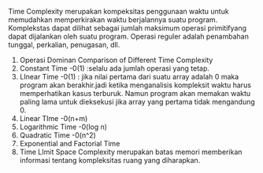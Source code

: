 Time Complexity merupakan kompeksitas penggunaan waktu  untuk memudahkan memperkirakan 
waktu berjalannya suatu program. Komplekstas dapat dilihat sebagai jumlah maksimum operasi primitifyang dapat dijalankan oleh suatu program. Operasi reguler adalah penambahan tunggal, perkalian, penugasan, dll. 
1. Operasi Dominan 
Comparison of Different Time Complexity
1. Constant Time -0(1) :selalu ada jumlah operasi yang tetap.
2. LInear Time -0(1) : jika nilai pertama dari suatu array adalah 0 maka program akan berakhir.jadi ketika menganalisis kompleksit waktu harus memperhatikan kasus terburuk. Namun program akan memakan waktu paling lama untuk dieksekusi jika array yang pertama tidak mengandung 0.
3. Linear TIme -0(n+m)
4. Logarithmic Time -0(log n)
5. Quadratic Time -0(n^2)
6. Exponential and Factorial Time
7. Time LImit
Space Complexity merupakan batas memori memberikan informasi tentang kompleksitas ruang yang diharapkan.